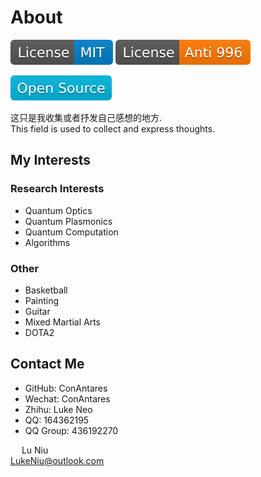# About

[![License: MIT](LicenseMIT.svg)](https://opensource.org/licenses/mit-license.php)
[![License: Anti996](LicenseNPL.svg)](https://github.com/996icu/996.ICU/blob/master/LICENSE)

![Opensource](OpenSource.svg)

这只是我收集或者抒发自己感想的地方.  
This field is used to collect and express thoughts.

## My Interests

### Research Interests

* Quantum Optics
* Quantum Plasmonics
* Quantum Computation
* Algorithms  

### Other

* Basketball
* Painting
* Guitar
* Mixed Martial Arts
* DOTA2  

## Contact Me

* GitHub: ConAntares
* Wechat: ConAntares
* Zhihu: Luke Neo
* QQ: 164362195
* QQ Group: 436192270

&emsp; Lu Niu  
LukeNiu@outlook.com